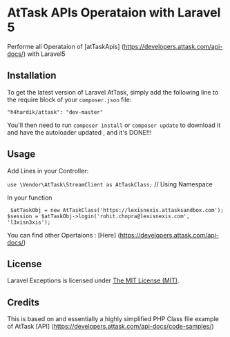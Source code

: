 # AtTask APIs Operataion with Laravel 5

Performe all Operataion of [atTaskApis] (https://developers.attask.com/api-docs/) with Laravel5

## Installation

To get the latest version of Laravel AtTask, simply add the following line to the require block of your `composer.json` file:
```
"h4hardik/attask": "dev-master"
```
You'll then need to run `composer install` or `composer update` to download it and have the autoloader updated , and it's DONE!!!

## Usage

Add Lines in your Controller:<br>

``use \Vendor\AtTask\StreamClient as AtTaskClass;`` // Using Namespace

In your function

` $atTaskObj = new AtTaskClass('https://lexisnexis.attasksandbox.com');`<br>
  `$session = $atTaskObj->login('rohit.chopra@lexisnexis.com', 'l3xisn3xis');`

You can find other Opertaions : [Here] (https://developers.attask.com/api-docs/)

## License

Laravel Exceptions is licensed under [The MIT License (MIT)](LICENSE).

## Credits

This is based on and essentially a highly simplified PHP Class file example of AtTask [API] (https://developers.attask.com/api-docs/code-samples/)

